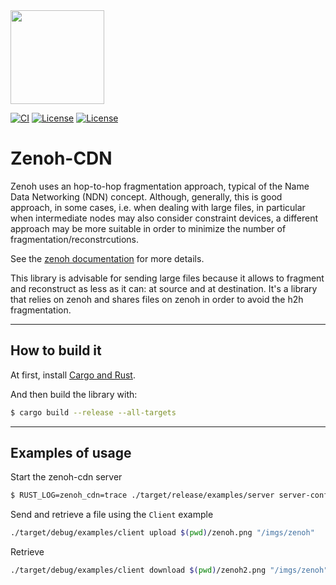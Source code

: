 <img src="http://zenoh.io/img/zenoh-dragon-small.png" width="150">

[![CI](https://github.com/atolab/zenoh-cdn/actions/workflows/ci.yml/badge.svg)](https://github.com/atolab/zenoh-cdn/actions/workflows/ci.yml)
[![License](https://img.shields.io/badge/License-EPL%202.0-blue)](https://choosealicense.com/licenses/epl-2.0/)
[![License](https://img.shields.io/badge/License-Apache%202.0-blue.svg)](https://opensource.org/licenses/Apache-2.0)

# Zenoh-CDN

Zenoh uses an hop-to-hop fragmentation approach, typical of the Name Data Networking (NDN) concept. Although, generally, this is good approach, in some cases, i.e. when dealing with large files, in particular when intermediate nodes may also consider constraint devices, a different approach may be more suitable in order to minimize the number of fragmentation/reconstrcutions.

See the [zenoh documentation](http://zenoh.io/docs/manual/backends/) for more details.

This library is advisable for sending large files because it allows to fragment and reconstruct as less as it can: at source and at destination.
It's a library that relies on zenoh and shares files on zenoh in order to avoid the h2h fragmentation.


-------------------------------

## How to build it

At first, install [Cargo and Rust](https://doc.rust-lang.org/cargo/getting-started/installation.html).

And then build the library with:

```bash
$ cargo build --release --all-targets
```

-------------------------------

## **Examples of usage**

Start the zenoh-cdn server
```bash
$ RUST_LOG=zenoh_cdn=trace ./target/release/examples/server server-config.yml
```

Send and retrieve a file using the `Client` example

```bash
./target/debug/examples/client upload $(pwd)/zenoh.png "/imgs/zenoh"
```

Retrieve

```bash
./target/debug/examples/client download $(pwd)/zenoh2.png "/imgs/zenoh"
```